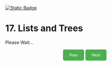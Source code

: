 [![Static Badge](https://img.shields.io/badge/Home-maker?labelColor=grey&color=grey)](https://baponkar.github.io/Learning-C)

# 17. Lists and Trees

Please Wait...


<div style="text-align: center;">
    <button type="button" onclick="window.location.href='https://baponkar.github.io/Learning-C/Pointer-Data-Type-and-its-Application/Pointer-Data-Type-and-its-Application';" style="background-color: #4CAF50; color: white; padding: 10px 20px; border: none; border-radius: 5px; cursor: pointer;">
       Prev
    </button>
     <button type="button" onclick="window.location.href='https://baponkar.github.io/Learning-C/Recursion/Recursion';" style="background-color: #4CAF50; color: white; padding: 10px 20px; border: none; border-radius: 5px; cursor: pointer;">
       Next
    </button>
</div>